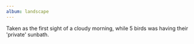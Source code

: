 ```yaml
---
album: landscape
---
```

Taken as the first sight of a cloudy morning, while 5 birds was having their 'private' sunbath.
